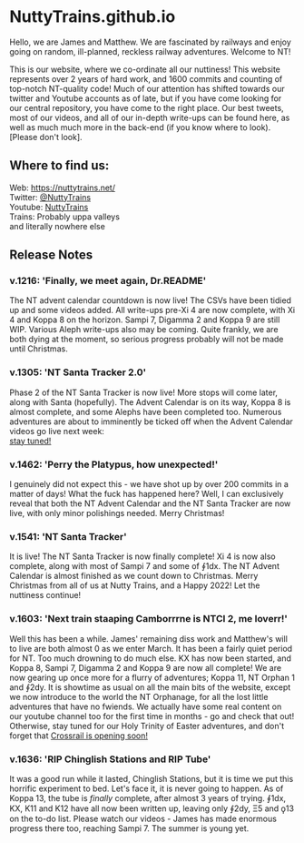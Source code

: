 # NuttyTrains.github.io
Hello, we are James and Matthew. We are fascinated by railways and enjoy going on random, ill-planned, reckless railway adventures. Welcome to NT!  

This is our website, where we co-ordinate all our nuttiness! This website represents over 2 years of hard work, and 1600 commits and counting of 
top-notch NT-quality code! Much of our attention has shifted towards our twitter and Youtube accounts as of late, but if you have come 
looking for our central repository, you have come to the right place. Our best tweets, most of our videos, and all of our in-depth write-ups can be found here, as well 
as much much more in the back-end (if you know where to look). [Please don't look].

## Where to find us:
Web: https://nuttytrains.net/  
Twitter: <a href="https://twitter.com/NuttyTrains">@NuttyTrains</a>  
Youtube: <a href="https://www.youtube.com/channel/UClR0hSe8ki-Wn9PD-2_gHdQ">NuttyTrains</a>  
Trains: Probably uppa valleys  
and literally nowhere else

## Release Notes
### v.1216: 'Finally, we meet again, Dr.README'
The NT advent calendar countdown is now live! The CSVs have been tidied up and some videos added. All write-ups pre-Xi 4 are now complete, with Xi 4 and Koppa 8 on the 
horizon. Sampi 7, Digamma 2 and Koppa 9 are still WIP. Various Aleph write-ups also may be coming. Quite frankly, we are both dying at the moment, so serious progress 
probably will not be made until Christmas.

### v.1305: 'NT Santa Tracker 2.0'
Phase 2 of the NT Santa Tracker is now live! More stops will come later, along with Santa (hopefully). The Advent Calendar is on its way, Koppa 8 is almost complete, and 
some Alephs have been completed too. Numerous adventures are about to imminently be ticked off when the Advent Calendar videos go live next week:  
<a href="https://www.youtube.com/playlist?list=PL_j-qqG4iXvqASbvqtkY5Zbx-wg7ydTT4">stay tuned!</a>

### v.1462: 'Perry the Platypus, how unexpected!'
I genuinely did not expect this - we have shot up by over 200 commits in a matter of days! What the fuck has happened here? Well, I can exclusively reveal that both the 
NT Advent Calendar and the NT Santa Tracker are now live, with only minor polishings needed. Merry Christmas!

### v.1541: 'NT Santa Tracker'
It is live! The NT Santa Tracker is now finally complete! Xi 4 is now also complete, along with most of Sampi 7 and some of ∮1dx. The NT Advent Calendar is almost finished 
as we count down to Christmas. Merry Christmas from all of us at Nutty Trains, and a Happy 2022! Let the nuttiness continue!

### v.1603: 'Next train staaping Camborrrne is NTCI 2, me loverr!'
Well this has been a while. James' remaining diss work and Matthew's will to live are both almost 0 as we enter March. It has been a fairly quiet period for NT. Too much 
drowning to do much else. KX has now been started, and Koppa 8, Sampi 7, Digamma 2 and Koppa 9 are now all complete! We are now gearing up once more for a flurry of 
adventures; Koppa 11, NT Orphan 1 and ∮2dy. It is showtime as usual on all the main bits of the website, except we now introduce to the world the NT Orphanage, for all the 
lost little adventures that have no fwiends. We actually have some real content on our youtube channel too for the first time in months - go and check that out! Otherwise, 
stay tuned for our Holy Trinity of Easter adventures, and don't forget that <a href="https://www.youtube.com/watch?v=dQw4w9WgXcQ">Crossrail is opening soon!</a>

### v.1636: 'RIP Chinglish Stations and RIP Tube'
It was a good run while it lasted, Chinglish Stations, but it is time we put this horrific experiment to bed. Let's face it, it is never going to happen. As of Koppa 13, 
the tube is _finally_ complete, after almost 3 years of trying. ∮1dx, KX, K11 and K12 have all now been written up, leaving only ∮2dy, Ξ5 and ϙ13 on the to-do list. Please 
watch our videos - James has made enormous progress there too, reaching Sampi 7. The summer is young yet.